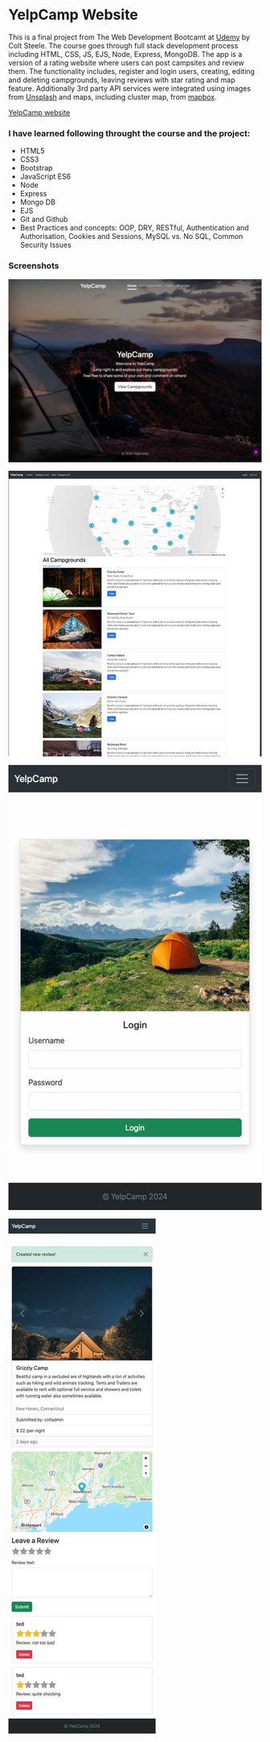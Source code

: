# YelpCamp Website

This is a final project from The Web Development Bootcamt at [Udemy](https://www.udemy.com/course/the-web-developer-bootcamp/) by Colt Steele. The course goes through full stack development process including HTML, CSS, JS, EJS, Node, Express, MongoDB. The app is a version of a rating website where users can post campsites and review them. The functionality includes, register and login users, creating, editing and deleting campgrounds, leaving reviews with star rating and map feature. Additionally 3rd party API services were integrated using images from [Unsplash](https://unsplash.com) and maps, including cluster map, from [mapbox](https://www.mapbox.com).

[YelpCamp website](https://yelp-camp-hn4d.onrender.com)

### I have learned following throught the course and the project:

- HTML5
- CSS3
- Bootstrap
- JavaScript ES6
- Node
- Express
- Mongo DB
- EJS
- Git and Github
- Best Practices and concepts: OOP, DRY, RESTful, Authentication and Authorisation, Cookies and Sessions, MySQL vs. No SQL, Common Security Issues

### Screenshots

![screenshot1](./screenshots/screenshot1.jpg)

![screenshot2](./screenshots/screenshot2.jpg)

![screenshot3](./screenshots/screenshot3.jpg)

![screenshot4](./screenshots/screenshot4.jpg)
